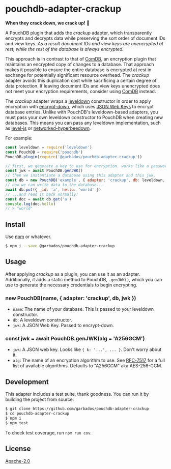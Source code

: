 # pouchdb-adapter-crackup

[comdb]: https://github.com/garbados/comdb

**When they crack down, we crack up!** 🤡

A PouchDB plugin that adds the *crackup* adapter, which transparently encrypts and decrypts data while preserving the sort order of document IDs and view keys. *As a result document IDs and view keys are unencrypted at rest, while the rest of the database is always encrypted.*

This approach is in contrast to that of [ComDB][comdb], an encryption plugin that maintains an encrypted copy of changes to a database. That approach makes it possible to ensure the entire database is encrypted at rest in exchange for potentially significant resource overhead. The *crackup* adapter avoids this duplication cost while sacrificing a certain degree of data protection. If leaving document IDs and view keys unencrypted does not meet your encryption requirements, consider using [ComDB][comdb] instead.

The *crackup* adapter wraps a [leveldown](https://github.com/Level/leveldown) constructor in order to apply encryption with [encrypt-down](https://github.com/adorsys/encrypt-down), which uses [JSON Web Keys](https://tools.ietf.org/html/rfc7517) to encrypt database entries. Unlike with PouchDB's leveldown-based adapters, you must pass your own leveldown constructor to PouchDB when creating new databases. This means you can pass any leveldown implementation, such as [level-js](https://github.com/Level/level-js) or [networked-hyperbeedown](https://github.com/RangerMauve/networked-hyperbeedown).

For example:

```javascript
const leveldown = require('leveldown')
const PouchDB = require('pouchdb')
PouchDB.plugin(require('@garbados/pouchdb-adapter-crackup'))

// first, we generate a key to use for encryption. works like a password.
const jwk = await PouchDB.genJWK()
// then we instantiate a database using this adapter and this jwk.
const db = new PouchDB('example', { adapter: 'crackup', db: leveldown, jwk })
// now we can write data to the database...
await db.put({ _id: 'a', hello: 'world' })
// ...and read it back normally!
const doc = await db.get('a')
console.log(doc.hello)
// > "world"
```

## Install

Use [npm](https://www.npmjs.com/) or whatever.

```bash
$ npm i --save @garbados/pouchdb-adapter-crackup
```

## Usage

After applying *crackup* as a plugin, you can use it as an adapter. Additionally, it adds a static method to PouchDB, `.genJWK()`, which you can use to generate the necessary credentials to begin encrypting.

### new PouchDB(name, { adapter: 'crackup', db, jwk })

- `name`: The name of your database. This is passed to your leveldown constructor.
- `db`: A leveldown constructor.
- `jwk`: A JSON Web Key. Passed to encrypt-down.

### const jwk = await PouchDB.genJWK(alg = 'A256GCM')

- `jwk`: A JSON web key. Looks like `{ k: '...', ... }`. Don't worry about it.
- `alg`: The name of an encryption algorithm to use. See [RFC-7517](https://tools.ietf.org/html/rfc7517) for a full list of available algorithms. Defaults to "A256GCM" aka AES-256-GCM.

## Development

This adapter includes a test suite, thank goodness.
You can run it by building the project from source:

```bash
$ git clone https://github.com/garbados/pouchdb-adapter-crackup
$ cd pouchdb-adapter-crackup
$ npm i
$ npm test
```

To check test coverage, run `npm run cov`.

## License

[Apache-2.0](https://www.apache.org/licenses/LICENSE-2.0)
